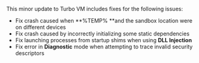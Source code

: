This minor update to Turbo VM includes fixes for the following issues:

- Fix crash caused when **%TEMP% **and the sandbox location were on different devices
- Fix crash caused by incorrectly initializing some static dependencies
- Fix launching processes from startup shims when using **DLL Injection**
- Fix error in **Diagnostic** mode when attempting to trace invalid security descriptors



